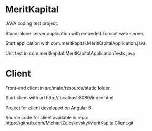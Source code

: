# MeritKapital
JAVA coding test project.

Stand-alone server application with embeded Tomcat web-server.

Start application with com.meritkapital.MeritKapitalApplication.java.

Unit test in com.meritkapital.MeritKapitalApplicationTests.java

# Client
Front-end client in src/main/resource/static folder.

Start client with url http://localhost:8080/index.html

Project for client developed on Angular 6

Source code for client available in repo:
https://github.com/MichaelZaleskovsky/MeritKapitalClient.git
